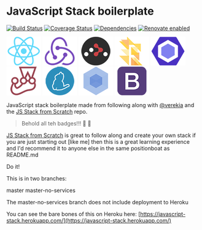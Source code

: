 # JavaScript Stack boilerplate

[![Build Status](https://img.shields.io/travis/spences10/javascript-stack-boilerplate.svg?style=flat-square)](https://travis-ci.org/spences10/javascript-stack-boilerplate)
[![Coverage Status](https://img.shields.io/coveralls/spences10/javascript-stack-boilerplate.svg?style=flat-square)](https://coveralls.io/github/spences10/javascript-stack-boilerplate?branch=master)
[![Dependencies](https://img.shields.io/david/spences10/javascript-stack-boilerplate.svg?style=flat-square)](https://david-dm.org/spences10/javascript-stack-boilerplate.svg)
[![Renovate enabled](https://img.shields.io/badge/renovate-enabled-brightgreen.svg)](https://renovatebot.com/)

[![React](/img/react-padded-90.png)](https://facebook.github.io/react/)
[![Redux](/img/redux-padded-90.png)](http://redux.js.org/)
[![React Router](/img/react-router-padded-90.png)](https://github.com/ReactTraining/react-router)
[![Flow](/img/flow-padded-90.png)](https://flowtype.org/)
[![ESLint](/img/eslint-padded-90.png)](http://eslint.org/)
[![Jest](/img/jest-padded-90.png)](https://facebook.github.io/jest/)
[![Yarn](/img/yarn-padded-90.png)](https://yarnpkg.com/)
[![Webpack](/img/webpack-padded-90.png)](https://webpack.github.io/)
[![Bootstrap](/img/bootstrap-padded-90.png)](http://getbootstrap.com/)

JavaScript stack boilerplate made from following along with [@verekia](https://github.com/verekia) and the [JS Stack from Scratch](https://github.com/verekia/js-stack-from-scratch) repo.

> Behold all teh badges!!! :name_badge: 🥇

[JS Stack from Scratch](https://github.com/verekia/js-stack-from-scratch) is great to follow along and create your own stack if you are just starting out [like me] then this is a great learning experience and I'd recommend it to anyone else in the same positionboat as README.md

Do it!

This is in two branches:

  master
  master-no-services

The master-no-services branch does not include deployment to Heroku

You can see the bare bones of this on Heroku here: [https://javascript-stack.herokuapp.com/](https://javascript-stack.herokuapp.com/)

